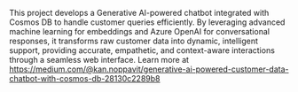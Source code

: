 This project develops a Generative AI-powered chatbot integrated with Cosmos DB to handle customer queries efficiently. By leveraging advanced machine learning for embeddings and Azure OpenAI for conversational responses, it transforms raw customer data into dynamic, intelligent support, providing accurate, empathetic, and context-aware interactions through a seamless web interface.
Learn more at https://medium.com/@kan.noppavit/generative-ai-powered-customer-data-chatbot-with-cosmos-db-28130c2289b8
